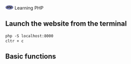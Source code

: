 <img src="./php.png" style="height: 5%; width:5%;"/>
Learning PHP


## Launch the website from the terminal
```
php -S localhost:8000
cltr + c
```



## Basic functions
